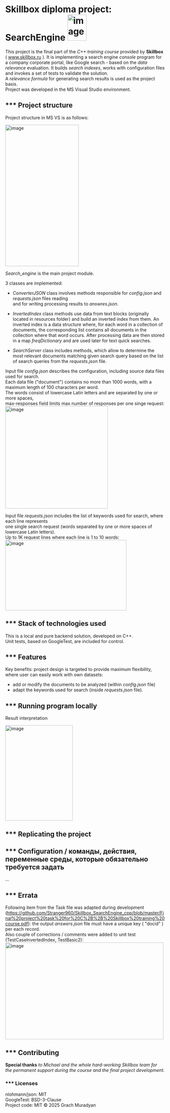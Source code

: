 # Skillbox diploma project: SearchEngine  <img width="60" height="82" alt="image" src="https://github.com/user-attachments/assets/62431dec-ee86-49aa-947a-01e9da8f1ddf" />

This project is the final part of the *C++ training course* provided by **Skillbox** ( www.skillbox.ru ).
It is implementing a search engine *console* program for a company corporate portal, like Google search - 
based on the *data relevance* evaluation. 
It builds *search indexes*, works with configuration files and invokes a set of tests to validate the solution.  
A *relevance formula* for generating search results is used as the project basis.  
Project was developed in the MS Visual Studio environment. 



## *** Project structure  
Project structure in MS VS is as follows:
<p>
<img width="232" height="446" alt="image" src="https://github.com/user-attachments/assets/67a9762f-a4b6-48b8-9335-1e7384ba96c1" />
</p>

*Search_engine* is the main project module.  

3 classes are implemented:
- *ConverterJSON* class involves methods responsible for *config.json* and *requests.json* files reading  
and for writing processing results to *answres.json*.  

- *InvertedIndex* class methods use data from text blocks (originally located in resources folder)
and build an inverted index from them. An inverted index is a data structure where,
for each word in a collection of documents, the corresponding list contains all documents
in the collection where that word occurs.
After processing data are then stored in a map *freqDictionary* and are used later for text quick searches.  

- *SearchServer* class includes methods, which allow to determine the most relevant documents
matching given search query based on the list of search queries from the *requests.json* file. 


Input file *config.json* describes the configuration, including source data files used for search.  
Each data file ("document") contains no more than 1000 words, with a maximum length of 100 characters per word.  
The words consist of lowercase Latin letters and are separated by one or more spaces,   
max-responses field limits max number of responses per one singe request:  
<img width="324" height="323" alt="image" src="https://github.com/user-attachments/assets/db358f19-3914-406b-bfc3-b68086a92a0b" />  


Input file *requests.json* includes the list of keywords used for search, where each line represents  
one single search request (words separated by one or more spaces of lowercase Latin letters).  
Up to 1K request lines where each line is 1 to 10 words:  
<img width="383" height="222" alt="image" src="https://github.com/user-attachments/assets/77f561af-a964-4d93-b8f9-8330cd59022b" />  


##  *** Stack of technologies used  
This is a local and pure backend solution, developed on C++.  
Unit tests, based on GoogleTest, are included for control.


## *** Features
Key benefits: project design is targeted to provide maximum flexibility,  
where user can easily work with own datasets:  
- add or modify the documents to be analyzed (within *config.json* file)  
- adapt the keywords used for search (inside *requests.json* file).


## *** Running program locally  
Result interpretation  
  <p>
    <img width="213" height="301" alt="image" src="https://github.com/user-attachments/assets/1ac0e25b-cfe2-44ec-a90f-e652eec9bacb" />
  </p>


## *** Replicating the project


<p>
</p>

## *** Configuration / команды, действия, переменные среды, которые обязательно требуется задать
...
<p>
</p>


## *** Errata  
Following item from the Task file was adapted during development  
(https://github.com/Stranger960/Skillbox_SearchEngine_cpp/blob/master/Final%20project%20task%20for%20C%2B%2B%20Skillbox%20training%20course.pdf):
the output *answers.json* file must have a unique key ( "docid" ) per each record.  
Also couple of corrections / comments were added to unit test (TestCaseInvertedIndex, TestBasic2):  
<img width="500" height="305" alt="image" src="https://github.com/user-attachments/assets/2be20973-8228-40b1-af9b-8d716a46a3c7" />  


## *** Contributing  
**Special thanks** *to Michael and the whole hard-working Skillbox team for the permanent support during the course and the final project development.*  

### *** Licenses
nlohmann/json: MIT  
GoogleTest: BSD-3-Clause  
Project code: MIT © 2025 Grach Muradyan
